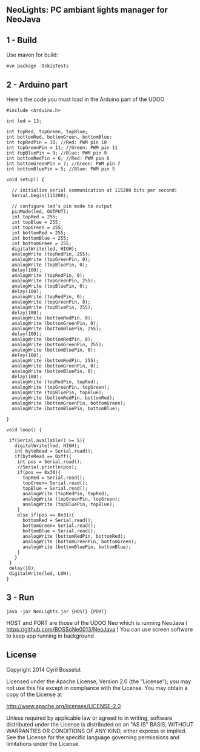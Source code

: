 NeoLights: PC ambiant lights manager for NeoJava
------------------------------------------------

## 1 - Build
Use maven for build:

    mvn package -DskipTests

## 2 - Arduino part

Here's the code you must load in the Arduino part of the UDOO

```Arduino
#include <Arduino.h>

int led = 13;

int topRed, topGreen, topBlue; 
int bottomRed, bottomGreen, bottomBlue; 
int topRedPin = 10; //Red: PWM pin 10
int topGreenPin = 11; //Green: PWM pin 11
int topBluePin = 9; //Blue: PWM pin 9 
int bottomRedPin = 6; //Red: PWM pin 6
int bottomGreenPin = 7; //Green: PWM pin 7
int bottomBluePin = 5; //Blue: PWM pin 5 

void setup() { 

  // initialize serial communication at 115200 bits per second: 
  Serial.begin(115200); 
  
  // configure led's pin mode to output 
  pinMode(led, OUTPUT); 
  int topRed = 255; 
  int topBlue = 255; 
  int topGreen = 255; 
  int bottomRed = 255; 
  int bottomBlue = 255; 
  int bottomGreen = 255; 
  digitalWrite(led, HIGH); 
  analogWrite (topRedPin, 255); 
  analogWrite (topGreenPin, 0); 
  analogWrite (topBluePin, 0);
  delay(100);
  analogWrite (topRedPin, 0); 
  analogWrite (topGreenPin, 255); 
  analogWrite (topBluePin, 0);
  delay(100);
  analogWrite (topRedPin, 0); 
  analogWrite (topGreenPin, 0); 
  analogWrite (topBluePin, 255);
  delay(100);
  analogWrite (bottomRedPin, 0); 
  analogWrite (bottomGreenPin, 0); 
  analogWrite (bottomBluePin, 255);
  delay(100);
  analogWrite (bottomRedPin, 0); 
  analogWrite (bottomGreenPin, 255); 
  analogWrite (bottomBluePin, 0);
  delay(100);
  analogWrite (bottomRedPin, 255); 
  analogWrite (bottomGreenPin, 0); 
  analogWrite (bottomBluePin, 0);
  delay(100);
  analogWrite (topRedPin, topRed); 
  analogWrite (topGreenPin, topGreen); 
  analogWrite (topBluePin, topBlue);
  analogWrite (bottomRedPin, bottomRed); 
  analogWrite (bottomGreenPin, bottomGreen); 
  analogWrite (bottomBluePin, bottomBlue);
 
} 

void loop() { 
  
 if(Serial.available() >= 5){ 
   digitalWrite(led, HIGH); 
   int byteRead = Serial.read();
   if(byteRead == 0xff){
    int pos = Serial.read(); 
    //Serial.println(pos);
    if(pos == 0x30){ 
      topRed = Serial.read(); 
      topGreen= Serial.read(); 
      topBlue = Serial.read(); 
      analogWrite (topRedPin, topRed); 
      analogWrite (topGreenPin, topGreen); 
      analogWrite (topBluePin, topBlue);
    } 
    else if(pos == 0x31){ 
      bottomRed = Serial.read(); 
      bottomGreen= Serial.read(); 
      bottomBlue = Serial.read(); 
      analogWrite (bottomRedPin, bottomRed); 
      analogWrite (bottomGreenPin, bottomGreen); 
      analogWrite (bottomBluePin, bottomBlue); 
    } 
   }
 }
 delay(10); 
 digitalWrite(led, LOW); 
}

```

## 3 - Run

    java -jar NeoLights.jar {HOST} {PORT}
    
HOST and PORT are those of the UDOO Neo which is running NeoJava ( https://github.com/BOSSoNe0013/NeoJava )
You can use screen software to keep app running in background

## License

Copyright 2014 Cyril Bosselut

Licensed under the Apache License, Version 2.0 (the "License");
you may not use this file except in compliance with the License.
You may obtain a copy of the License at

   http://www.apache.org/licenses/LICENSE-2.0

Unless required by applicable law or agreed to in writing, software
distributed under the License is distributed on an "AS IS" BASIS,
WITHOUT WARRANTIES OR CONDITIONS OF ANY KIND, either express or implied.
See the License for the specific language governing permissions and
limitations under the License.